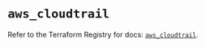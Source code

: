# `aws_cloudtrail`

Refer to the Terraform Registry for docs: [`aws_cloudtrail`](https://registry.terraform.io/providers/hashicorp/aws/6.5.0/docs/resources/cloudtrail).
